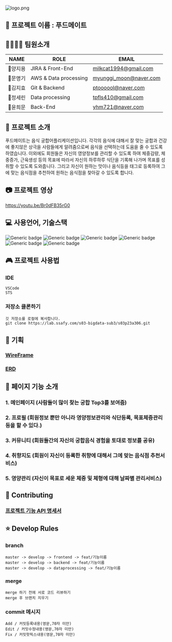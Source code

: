 ![logo.png](https://user-images.githubusercontent.com/18321002/98944158-f772fc80-2533-11eb-8e2e-422cbc851612.png)

## 🎈 프로젝트 이름 : 푸드메이트

## 👨‍👩‍👦‍👦  팀원소개

|NAME|ROLE|EMAIL|
|------|---|---|
|:crown:양지용|JIRA & Front-End|[milkcat1994@gmail.com](https://github.com/milkcat1994)|
|🧑문명기|AWS & Data processing|myunggi_moon@naver.com|
|🧔김지효|Git & Backend|ptoooool@naver.com|
|🧑정세린|Data processing|tpfls410@gmail.com|
|🧒윤희문|Back-End|yhm721@naver.com|



## 📖 프로젝트 소개

푸드메이트는 음식 궁합어플리케이션입니다. 각각의 음식에 대해서 잘 맞는 궁합과 건강에 좋지않은 상극을 사람들에게 알려줌으로써 음식을 선택하는데 도움을 줄 수 있도록 하였습니다. 이외에도 회원들은 자신의 영양정보를 관리할 수 있도록 하여 체중감량, 체중증가, 근육생성 등의 목표에 따라서 자신의 하루하루 식단을 기록해 나가며 목표를 성취할 수 있도록 도와줍니다. 그리고 자신이 원하는 맛이나 음식등을 태그로 등록하여 그에 맞는 음식점을 추천하여 원하는 음식점을 찾아갈 수 있도록 합니다.



## :camera: 프로젝트 영상
https://youtu.be/Br0dFB35rG0 



## 💻 사용언어, 기술스택

![Generic badge](https://img.shields.io/badge/platform-Mobile-brightgreen.svg) ![Generic badge](https://img.shields.io/badge/library-react_native-blue.svg) ![Generic badge](https://img.shields.io/badge/framework-spring-green.svg)
![Generic badge](https://img.shields.io/badge/database-MySQL-yellow.svg) ![Generic badge](https://img.shields.io/badge/server-AWS-9cf.svg) ![Generic badge](https://img.shields.io/badge/language-Java,JavaScript-important.svg)



## 🎮 프로젝트 사용법

### IDE
```
VSCode
STS
```

### 저장소 클론하기

```
깃 저장소를 로컬에 복사합니다.
git clone https://lab.ssafy.com/s03-bigdata-sub3/s03p23a306.git
```



## 📜 기획

### [WireFrame](https://ovenapp.io/view/HkXw7fQzT5sWEsQSC6LzFuYMTqb4bMGu#64AM9)

### [ERD](https://user-images.githubusercontent.com/18321002/98944352-3dc85b80-2534-11eb-975c-a57c9555baf3.png)



## 📱 페이지 기능 소개
### 1. 메인페이지 (사람들이 많이 찾는 궁합 Top3를 보여줌)
### 2. 프로필 (회원정보 뿐만 아니라 영양정보관리와 식단등록, 목표체중관리등을 할 수 있다.)
### 3. 커뮤니티 (회원들간의 자신의 궁합음식 경험을 토대로 정보를 공유)
### 4. 취향지도 (회원이 자신이 등록한 취향에 대해서 그에 맞는 음식점 추천서비스)
### 5. 영양관리 (자신이 목표로 세운 체중 및 체형에 대해 날짜별 관리서비스)



## 🔌 Contributing

### [프로젝트 기능 API 명세서](https://docs.google.com/spreadsheets/d/1Zj3AKI43KN5bLikKdRs0Bb7s1tu8InjISAucA24TgTU/edit?usp=sharing)




## ⭐  Develop Rules
### branch
```
master -> develop -> frontend -> feat/기능이름
master -> develop -> backend -> feat/기능이름
master -> develop -> dataprocessing -> feat/기능이름
```
### merge
```
merge 하기 전에 서로 코드 리뷰하기
merge 후 브랜치 지우기
```

### commit 메시지

```
Add / 커밋등록내용(영문,70자 미만)
Edit / 커밋수정내용(영문,70자 미만)
Fix / 커밋핫픽스내용(영문,70자 미만)
```


